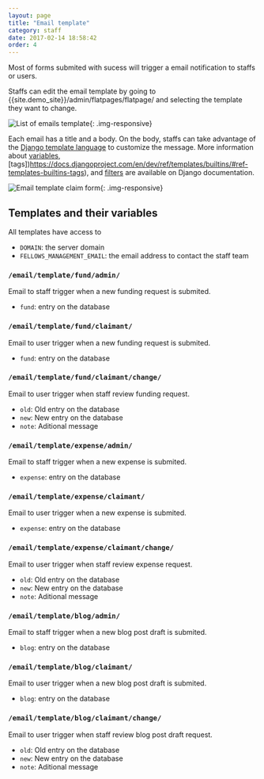 ```yaml
---
layout: page
title: "Email template"
category: staff
date: 2017-02-14 18:58:42
order: 4
---
```

Most of forms submited with sucess will trigger
a email notification to staffs or users.

Staffs can edit the email template
by going to {{site.demo_site}}/admin/flatpages/flatpage/
and selecting the template they want to change.

![List of emails template]({{site.baseurl}}/img/flatpages.png){: .img-responsive}

Each email has a title and a body.
On the body, staffs can take advantage of the [Django template language](https://docs.djangoproject.com/en/dev/topics/templates/#the-django-template-language)
to customize the message.
More information about
[variables](https://docs.djangoproject.com/en/dev/topics/templates/#variables),
[tags])https://docs.djangoproject.com/en/dev/ref/templates/builtins/#ref-templates-builtins-tags), and
[filters](https://docs.djangoproject.com/en/dev/ref/templates/builtins/#ref-templates-builtins-filters)
are available on Django documentation.

![Email template claim form]({{site.baseurl}}/img/flatpages-edit.png){: .img-responsive}

## Templates and their variables

All templates have access to

- `DOMAIN`: the server domain
- `FELLOWS_MANAGEMENT_EMAIL`: the email address to contact the staff team

### `/email/template/fund/admin/`

Email to staff trigger when a new funding request is submited.

- `fund`: entry on the database

### `/email/template/fund/claimant/`

Email to user trigger when a new funding request is submited.

- `fund`: entry on the database

### `/email/template/fund/claimant/change/`

Email to user trigger when staff review funding request.

- `old`: Old entry on the database
- `new`: New entry on the database
- `note`: Aditional message

### `/email/template/expense/admin/`

Email to staff trigger when a new expense is submited.

- `expense`: entry on the database

### `/email/template/expense/claimant/`

Email to user trigger when a new expense is submited.

- `expense`: entry on the database

### `/email/template/expense/claimant/change/`

Email to user trigger when staff review expense request.

- `old`: Old entry on the database
- `new`: New entry on the database
- `note`: Aditional message

### `/email/template/blog/admin/`

Email to staff trigger when a new blog post draft is submited.

- `blog`: entry on the database

### `/email/template/blog/claimant/`

Email to user trigger when a new blog post draft is submited.

- `blog`: entry on the database

### `/email/template/blog/claimant/change/`

Email to user trigger when staff review blog post draft request.

- `old`: Old entry on the database
- `new`: New entry on the database
- `note`: Aditional message
